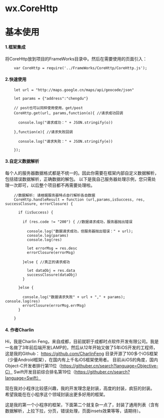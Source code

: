 # wx.CoreHttp

基本使用
=============

#### 1.框架集成
将CoreHttp放到项目的FrameWorks目录中。然后在需要使用的页面引入：

        var CoreHttp = require('../FrameWorks/CoreHttp/CoreHttp.js');


#### 2.快速使用


        let url = "http://maps.google.cn/maps/api/geocode/json"

        let params = {"address":"chengdu"}

        // post也可以同样使用使用，get/post
        CoreHttp.get(url, params,function(o){ //请求成功回调

          console.log("请求成功：" + JSON.stringify(o))

        },function(e){ //请求失败回调

          console.log("请求失败：" + JSON.stringify(e))

        });

#### 3.自定义数据解析
每个人的服务器数据格式都是不统一的。因此你需要在框架内部自定义数据解析，包括错误数据解析，正确数据的解包。
以下是我自己服务器处理示例，您只需处理一次即可，以后整个项目都不再需要处理啦。

        //数据解析: 请根据服务器特点自行解析各自数据
        CoreHttp.handleResult = function (url,params,isSuccess, res, successClosure, errorClosure) {

          if (isSuccess) {

            if (res.code != "200") { //数据请求成功，服务器抛出错误

              console.log("数据请求成功，但服务器抛出错误：" + url);
              console.log(params)
              console.log(res)

              let errorMsg = res.desc
              errorClosure(errorMsg)

            }else { //真正的请求成功

              let dataObj = res.data
              successClosure(dataObj)
            } 

          }else {

            console.log("数据请求失败" + url + "," + params); console.log(res)
            errorClosure(errorMsg.errMsg)
          }

        }


#### 4. 作者Charlin
Hi，我是Charlin Feng，来自成都，目前就职于成都时点软件开发有限公司。我是一名做了3年前后端开发LAMP的，然后从12年开始又做了5年iOS开发的工程师，
这是我的Github： https://github.com/CharlinFeng 目录开源了100多个iOS框架（少量Android框架），在国内有上千名iOS框架使用者。
目前从iOS的角度，国内Object-C开发者排行第11位（https://githuber.cn/search?language=Objective-C）
Swift开发目前综合排名第19位（https://githuber.cn/search?language=Swift）

现在我对小程序比较感兴趣，我的开发理念是封装，高度的封装，疯狂的封装。
希望我能在在小程序这个领域封装出更多好用的框架。


这是我的第一个小程序的框架，下面第二个就复杂一点了，封装了通用列表（含有数据解析，上拉下拉，分页，错误处理，页面insets效果等等，请期待）。
   
   
